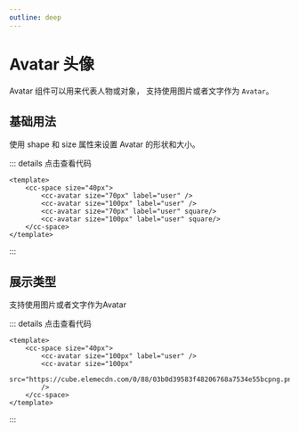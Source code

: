 ```yaml
---
outline: deep
---
```


# Avatar 头像

Avatar 组件可以用来代表人物或对象， 支持使用图片或者文字作为 `Avatar`。

## 基础用法
使用 shape 和 size 属性来设置 Avatar 的形状和大小。 
<script setup>
import ccButton from '../../src/components/button'
import ccAvatar from '../../src/components/avatar'
import ccSpace from '../../src/components/space'
import { ref } from 'vue'
</script>
<cc-space size="40px">
    <cc-avatar size="70px" label="user" circle/>
    <cc-avatar size="100px" label="user" circle/>
    <cc-avatar size="70px" label="user" square/>
    <cc-avatar size="100px" label="user" square/>
</cc-space>



::: details 点击查看代码
```vue
<template>
    <cc-space size="40px">
        <cc-avatar size="70px" label="user" />
        <cc-avatar size="100px" label="user" />
        <cc-avatar size="70px" label="user" square/>
        <cc-avatar size="100px" label="user" square/>
    </cc-space>
</template>
```
:::

## 展示类型
支持使用图片或者文字作为Avatar
<cc-space size="40px">
    <cc-avatar size="100px" label="user" />
    <cc-avatar size="100px" 
    src="https://cube.elemecdn.com/0/88/03b0d39583f48206768a7534e55bcpng.png" 
    />
</cc-space>

::: details 点击查看代码
```vue
<template>
    <cc-space size="40px">
        <cc-avatar size="100px" label="user" />
        <cc-avatar size="100px" 
        src="https://cube.elemecdn.com/0/88/03b0d39583f48206768a7534e55bcpng.png" 
        />
    </cc-space>
</template>
```
:::
